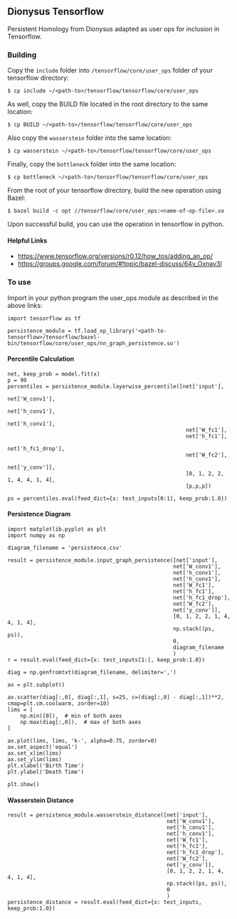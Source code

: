 ## Dionysus Tensorflow

Persistent Homology from Dionysus adapted as user ops for inclusion in Tensorflow.

### Building

Copy the `include` folder into `/tensorflow/core/user_ops` folder of your
tensorflow directory:

```
$ cp include ~/<path-to>/tensorflow/tensorflow/core/user_ops
```

As well, copy the BUILD file located in the root directory to the same location:

```
$ cp BUILD ~/<path-to>/tensorflow/tensorflow/core/user_ops
```

Also copy the `wasserstein` folder into the same location:

```
$ cp wasserstein ~/<path-to>/tensorflow/tensorflow/core/user_ops
```

Finally, copy the `bottleneck` folder into the same location:

```
$ cp bottleneck ~/<path-to>/tensorflow/tensorflow/core/user_ops
```

From the root of your tensorflow directory, build the new operation using Bazel:

```
$ bazel build -c opt //tensorflow/core/user_ops:<name-of-op-file>.so
```

Upon successful build, you can use the operation in tensorflow in python.

#### Helpful Links
  - https://www.tensorflow.org/versions/r0.12/how_tos/adding_an_op/
  - https://groups.google.com/forum/#!topic/bazel-discuss/64v_Oxnav3I

### To use

Import in your python program the user_ops module as described in the above links:

```
import tensorflow as tf

persistence_module = tf.load_op_library('<path-to-tensorflow>/tensorflow/bazel-bin/tensorflow/core/user_ops/nn_graph_persistence.so')
```

#### Percentile Calculation

```
net, keep_prob = model.fit(x)
p = 99
percentiles = persistence_module.layerwise_percentile([net['input'],
                                                        net['W_conv1'],
                                                        net['h_conv1'],
                                                        net['h_conv1'],
                                                        net['W_fc1'],
                                                        net['h_fc1'],
                                                        net['h_fc1_drop'],
                                                        net['W_fc2'],
                                                        net['y_conv']],
                                                        [0, 1, 2, 2, 1, 4, 4, 1, 4],
                                                        [p,p,p])

ps = percentiles.eval(feed_dict={x: test_inputs[0:1], keep_prob:1.0})
```


#### Persistence Diagram

```
import matplotlib.pyplot as plt
import numpy as np

diagram_filename = 'persistence.csv'

result = persistence_module.input_graph_persistence([net['input'],
                                                    net['W_conv1'],
                                                    net['h_conv1'],
                                                    net['h_conv1'],
                                                    net['W_fc1'],
                                                    net['h_fc1'],
                                                    net['h_fc1_drop'],
                                                    net['W_fc2'],
                                                    net['y_conv']],
                                                    [0, 1, 2, 2, 1, 4, 4, 1, 4],
                                                    np.stack((ps, ps)),
                                                    0,
                                                    diagram_filename
                                                    )
r = result.eval(feed_dict={x: test_inputs[1:], keep_prob:1.0})

diag = np.genfromtxt(diagram_filename, delimiter=',')

ax = plt.subplot()

ax.scatter(diag[:,0], diag[:,1], s=25, c=(diag[:,0] - diag[:,1])**2, cmap=plt.cm.coolwarm, zorder=10)
lims = [
    np.min([0]),  # min of both axes
    np.max(diag[:,0]),  # max of both axes
]

ax.plot(lims, lims, 'k-', alpha=0.75, zorder=0)
ax.set_aspect('equal')
ax.set_xlim(lims)
ax.set_ylim(lims)
plt.xlabel('Birth Time')
plt.ylabel('Death Time')

plt.show()
```


#### Wasserstein Distance

```
result = persistence_module.wasserstein_distance([net['input'],
                                                  net['W_conv1'],
                                                  net['h_conv1'],
                                                  net['h_conv1'],
                                                  net['W_fc1'],
                                                  net['h_fc1'],
                                                  net['h_fc1_drop'],
                                                  net['W_fc2'],
                                                  net['y_conv']],
                                                  [0, 1, 2, 2, 1, 4, 4, 1, 4],
                                                  np.stack((ps, ps)),
                                                  0
                                                  )
persistence_distance = result.eval(feed_dict={x: test_inputs, keep_prob:1.0})
```
